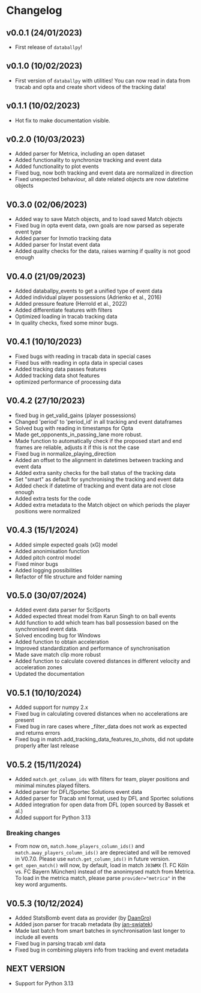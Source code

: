 # Changelog

## v0.0.1 (24/01/2023)

- First release of `databallpy`!

## v0.1.0 (10/02/2023)

- First version of `databallpy` with utilities! You can now read in data from tracab and opta and create short videos of the tracking data!

## v0.1.1 (10/02/2023)

- Hot fix to make documentation visible.

## v0.2.0 (10/03/2023)

- Added parser for Metrica, including an open dataset
- Added functionality to synchronize tracking and event data
- Added functionality to plot events
- Fixed bug, now both tracking and event data are normalized in direction
- Fixed unexpected behaviour, all date related objects are now datetime objects

## V0.3.0 (02/06/2023)

- Added way to save Match objects, and to load saved Match objects
- Fixed bug in opta event data, own goals are now parsed as seperate event type
- Added parser for Inmotio tracking data
- Added parser for Instat event data
- Added quality checks for the data, raises warning if quality is not good enough

## V0.4.0 (21/09/2023)

- Added databallpy_events to get a unified type of event data
- Added individual player possessions (Adrienko et al., 2016)
- Added pressure feature (Herrold et al., 2022)
- Added differentiate features with filters
- Optimized loading in tracab tracking data
- In quality checks, fixed some minor bugs.

## V0.4.1 (10/10/2023)

- Fixed bugs with reading in tracab data in special cases
- Fixed bus with reading in opta data in special cases
- Added tracking data passes features
- Added tracking data shot features
- optimized performance of processing data

## V0.4.2 (27/10/2023)

- fixed bug in get_valid_gains (player possessions)
- Changed 'period' to 'period_id' in all tracking and event dataframes
- Solved bug with reading in timestamps for Opta
- Made get_opponents_in_passing_lane more robust.
- Made function to automatically check if the proposed start and end frames are reliable, adjusts it if this is not the case
- Fixed bug in normalize_playing_direction
- Added an offset to the alignment in datetimes between tracking and event data
- Added extra sanity checks for the ball status of the tracking data
- Set "smart" as default for synchronising the tracking and event data
- Added check if datetime of tracking and event data are not close enough
- Added extra tests for the code
- Added extra metadata to the Match object on which periods the player positions were normalized

## V0.4.3 (15/1/2024)

- Added simple expected goals (xG) model
- Added anonimisation function
- Added pitch control model
- Fixed minor bugs
- Added logging possibilities
- Refactor of file structure and folder naming

## V0.5.0 (30/07/2024)

- Added event data parser for SciSports
- Added expected threat model from Karun Singh to on ball events
- Add function to add which team has ball possession based on the synchronised event data.
- Solved encoding bug for Windows
- Added function to obtain acceleration
- Improved standardization and performance of synchronisation
- Made save match clip more robust
- Added function to calculate covered distances in different velocity and acceleration zones
- Updated the documentation

## V0.5.1 (10/10/2024)

- Added support for numpy 2.x
- Fixed bug in calculating covered distances when no accelerations are present
- Fixed bug in rare cases where _filter_data does not work as expected and returns errors
- Fixed bug in match.add_tracking_data_features_to_shots, did not update properly after last release


## V0.5.2 (15/11/2024)

- Added `match.get_column_ids` with filters for team, player positions and minimal minutes played filters.
- Added parser for DFL/Sportec Solutions event data
- Added parser for Tracab xml format, used by DFL and Sportec solutions
- Added integration for open data from DFL (open sourced by Bassek et al.)
- Added support for Python 3.13

### Breaking changes
- From now on, `match.home_players_column_ids()` and `match.away_players_column_ids()` are depreciated and will be removed in V0.7.0. Please use `match.get_column_ids()` in future version.
- `get_open_match()` will now, by default, load in match `J03WMX` (1. FC Köln vs. FC Bayern München) instead of the anonimysed match from Metrica. To load in the metrica match, please parse `provider="metrica"` in the key word arguments.


## V0.5.3 (10/12/2024)

- Added StatsBomb event data as provider (by [DaanGro](https://github.com/DaanGro))
- Added json parser for tracab metadata (by [jan-swiatek](https://github.com/jan-swiatek))
- Made last batch from smart batches in synchronisation last longer to include all events
- Fixed bug in parsing tracab xml data
- Fixed bug in combining players info from tracking and event metadata

## NEXT VERSION

- Support for Python 3.13
